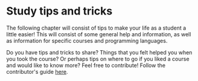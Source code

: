# Study tips and tricks

The following chapter will consist of tips to make your life as a student a
little easier! This will consist of some general help and information, as well as
information for specific courses and programming languages. 

Do you have tips and tricks to share? Things that you felt helped you when you
took the course? Or perhaps tips on where to go if you liked a course and would
like to know more? Feel free to contribute!
Follow the contributor's guide [here](../contributing.md).
